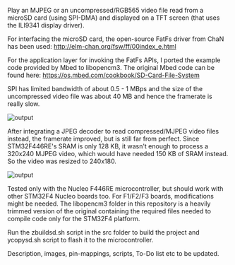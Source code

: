 Play an MJPEG or an uncompressed/RGB565 video file read from a microSD card (using SPI-DMA) and displayed on a TFT screen (that uses the ILI9341 display driver).

For interfacing the microSD card, the open-source FatFs driver from ChaN has been used: http://elm-chan.org/fsw/ff/00index_e.html

For the application layer for invoking the FatFs APIs, I ported the example code provided by Mbed to libopencm3. The original Mbed code can be found here: https://os.mbed.com/cookbook/SD-Card-File-System

SPI has limited bandwidth of about 0.5 - 1 MBps and the size of the uncompressed video file was about 40 MB and hence the framerate is really slow.

![output](https://user-images.githubusercontent.com/7463848/88504308-a535bc00-cfd4-11ea-8d88-3fa69427adc9.gif)

After integrating a JPEG decoder to read compressed/MJPEG video files instead, the framerate improved, but is still far from perfect. Since STM32F446RE's SRAM is only 128 KB, it wasn't enough to process a 320x240 MJPEG video, which would have needed 150 KB of SRAM instead. So the video was resized to 240x180.

![output](https://user-images.githubusercontent.com/7463848/89697870-7e557f00-d91e-11ea-9069-0d3e8b4c03c3.gif)


Tested only with the Nucleo F446RE microcontroller, but should work with other STM32F4 Nucleo boards too. For F1/F2/F3 boards, modifications might be needed. 
The libopencm3 folder in this repository is a heavily trimmed version of the original containing the required files needed to compile code only for the STM32F4 platform. 

Run the zbuildsd.sh script in the src folder to build the project and ycopysd.sh script to flash it to the microcontroller.

Description, images, pin-mappings, scripts, To-Do list etc to be updated.

